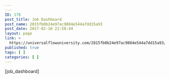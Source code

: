 ```yaml
---
---
ID: 178
post_title: Job Dashboard
post_name: 2815fb0b24e97ac9884e544a7dd15a93
post_date: 2017-02-10 22:58:44
layout: page
link: >
  https://universalflowuniversity.com/2815fb0b24e97ac9884e544a7dd15a93/
published: true
tags: [ ]
categories: [ ]
---
```

[job_dashboard]